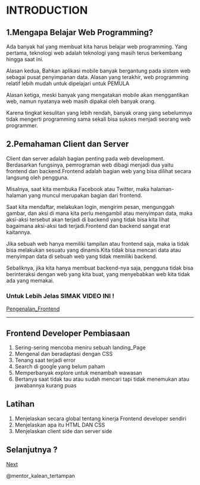 # INTRODUCTION
## 1.Mengapa Belajar Web Programming?
    
Ada banyak hal yang membuat kita harus belajar web programming. Yang pertama, teknologi web adalah teknologi yang masih terus berkembang hingga saat ini.

Alasan kedua, Bahkan aplikasi mobile banyak bergantung pada sistem web sebagai pusat penyimpanan data. Alasan yang terakhir, web programming relatif lebih mudah untuk dipelajari untuk PEMULA

Alasan ketiga, meski banyak yang mengatakan mobile akan menggantikan web, namun nyatanya web masih dipakai oleh banyak orang. 

Karena tingkat kesulitan yang lebih rendah, banyak orang yang sebelumnya tidak mengerti programming sama sekali bisa sukses menjadi seorang web programmer.

## 2.Pemahaman Client dan Server

Client dan server adalah bagian penting pada web development. Berdasarkan fungsinya, pemrograman web dibagi menjadi dua yaitu frontend dan backend.Frontend adalah bagian web yang bisa dilihat secara langsung oleh pengguna. 

Misalnya, saat kita membuka Facebook atau Twitter, maka halaman-halaman yang muncul merupakan bagian dari frontend.

Saat kita mendaftar, melakukan login, mengirim pesan, mengunggah gambar, dan aksi di mana kita perlu mengambil atau menyimpan data, maka aksi-aksi tersebut akan terjadi di backend yang tidak bisa kita lihat bagaimana aksi-aksi tadi terjadi.Frontend dan backend sangat erat kaitannya.

Jika sebuah web hanya memiliki tampilan atau frontend saja, maka ia tidak bisa melakukan sesuatu yang dinamis.Kita tidak bisa mencari data atau menyimpan data di sebuah web yang tidak memiliki backend. 

Sebaliknya, jika kita hanya membuat backend-nya saja, pengguna tidak bisa berinteraksi dengan web yang kita buat, yang menyebabkan web kita tidak ada yang memakai.

### Untuk Lebih Jelas SIMAK VIDEO INI !
 [Pengenalan_Frontend](https://youtu.be/SuVMobAoToc)

____________________________________________________________________________________________________

## Frontend Developer Pembiasaan
1. Sering-sering mencoba meniru sebuah landing_Page 
2. Mengenal dan beradaptasi dengan CSS
3. Tenang saat terjadi error
4. Search di google yang belum paham
5. Memperbanyak explore untuk menambah wawasan
6. Bertanya saat tidak tau atau sudah mencari tapi tidak menemukan atau jawabannya kurang puas

## Latihan
1. Menjelaskan secara global tentang kinerja Frontend developer sendiri
2. Menjelaskan apa itu HTML DAN CSS
3. Menjelaskan client side dan server side  

## Selanjutnya ?
[Next](https://github.com/arizkayusril/Frontend_RoadMap/tree/master/2.First)

@mentor_kalean_tertampan